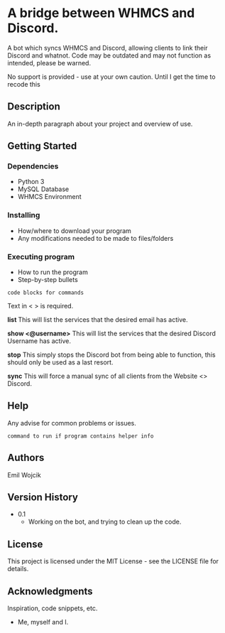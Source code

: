 # A bridge between WHMCS and Discord.

A bot which syncs WHMCS and Discord, allowing clients to link their Discord and whatnot. Code may be outdated and may not function as intended, please be warned.

No support is provided - use at your own caution. Until I get the time to recode  this


## Description

An in-depth paragraph about your project and overview of use.

## Getting Started

### Dependencies

* Python 3
* MySQL Database
* WHMCS Environment

### Installing

* How/where to download your program
* Any modifications needed to be made to files/folders

### Executing program

* How to run the program
* Step-by-step bullets
```
code blocks for commands
```

Text in < > is required.

**list <email>**
This will list the services that the desired email has active.

**show <@username>**
This will list the services that the desired Discord Username has active.

**stop**
This simply stops the Discord bot from being able to function, this should only be used as a last resort.
  
**sync**
This will force a manual sync of all clients from the Website <> Discord.


## Help

Any advise for common problems or issues.
```
command to run if program contains helper info
```

## Authors

Emil Wojcik
  
## Version History

* 0.1
    * Working on the bot, and trying to clean up the code.

## License

This project is licensed under the MIT License - see the LICENSE file for details.

## Acknowledgments

Inspiration, code snippets, etc.
* Me, myself and I.
